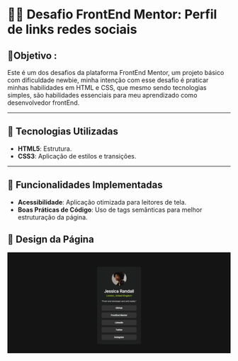 # 👨‍💻 Desafio FrontEnd Mentor: Perfil de links redes sociais #


## 🎯Objetivo :
 Este é um dos desafios da plataforma FrontEnd Mentor, um projeto básico com dificuldade newbie, minha intenção com esse desafio é praticar minhas habilidades em HTML e CSS, que mesmo sendo tecnologias simples, são habilidades essenciais para meu aprendizado como desenvolvedor frontEnd. 

---

## 🚀 Tecnologias Utilizadas

- **HTML5**: Estrutura.
- **CSS3**: Aplicação de estilos e transições.

---

## 🎯 Funcionalidades Implementadas
- **Acessibilidade**: Aplicação otimizada para leitores de tela.
- **Boas Práticas de Código**: Uso de tags semânticas para melhor estruturação da página.

## 🎨 Design da Página
![Descrição do GIF](/gifs/gif-design.gif)

